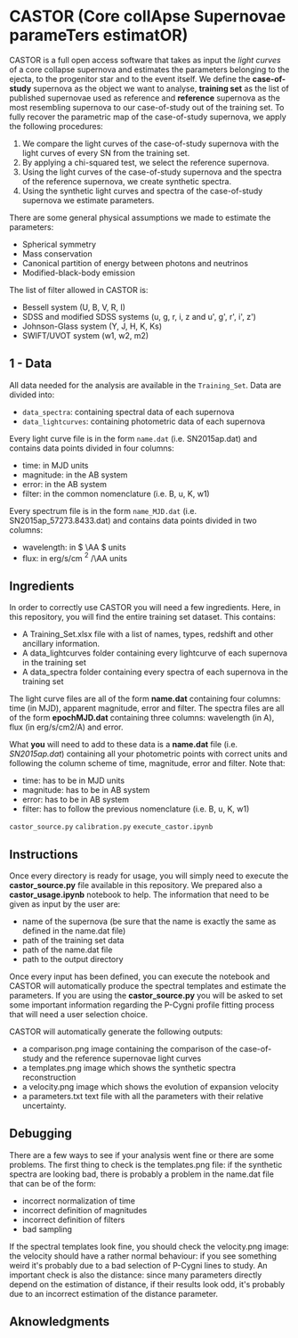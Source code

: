 # CASTOR (**Core collApse Supernovae parameTers estimatOR**) 

CASTOR is a full open access software that takes as input the *light curves* of a core collapse supernova and estimates the parameters belonging to the ejecta, to the progenitor star and to the event itself. We define the **case-of-study** supernova as the object we want to analyse, **training set** as the list of published supernovae used as reference and **reference** supernova as the most resembling supernova to our case-of-study out of the training set. To fully recover the parametric map of the case-of-study supernova, we apply the following procedures: 
1. We compare the light curves of the case-of-study supernova with the light curves of every SN from the training set.
2. By applying a chi-squared test, we select the reference supernova.
3. Using the light curves of the case-of-study supernova and the spectra of the reference supernova, we create synthetic spectra.
4. Using the synthetic light curves and spectra of the case-of-study supernova we estimate parameters.

There are some general physical assumptions we made to estimate the parameters:
- Spherical symmetry
- Mass conservation
- Canonical partition of energy between photons and neutrinos
- Modified-black-body emission

The list of filter allowed in CASTOR is: 
- Bessell system (U, B, V, R, I)
- SDSS and modified SDSS systems (u, g, r, i, z and u', g', r', i', z')
- Johnson-Glass system (Y, J, H, K, Ks)
- SWIFT/UVOT system (w1, w2, m2)

## 1 - Data

All data needed for the analysis are available in the `Training_Set`. Data are divided into:
- `data_spectra`: containing spectral data of each supernova
- `data_lightcurves`: containing photometric data of each supernova

Every light curve file is in the form `name.dat` (i.e. SN2015ap.dat) and contains data points divided in four columns: 
- time: in MJD units
- magnitude: in the AB system
- error: in the AB system
- filter: in the common nomenclature (i.e. B, u, K, w1)

Every spectrum file is in the form `name_MJD.dat` (i.e. SN2015ap_57273.8433.dat) and contains data points divided in two columns: 
- wavelength: in $ \AA $ units
- flux: in erg/s/cm $^2$ /\AA units 








## Ingredients 

In order to correctly use CASTOR you will need a few ingredients. Here, in this repository, you will find the entire training set dataset. This contains: 
- A Training_Set.xlsx file with a list of names, types, redshift and other ancillary information.
- A data_lightcurves folder containing every lightcurve of each supernova in the training set
- A data_spectra folder containing every spectra of each supernova in the training set

The light curve files are all of the form **name.dat** containing four columns: time (in MJD), apparent magnitude, error and filter. 
The spectra files are all of the form **epochMJD.dat** containing three columns: wavelength (in A), flux (in erg/s/cm2/A) and error. 

What **you** will need to add to these data is a **name.dat** file (i.e. *SN2015ap.dat*) containing all your photometric points with correct units and following the column scheme of time, magnitude, error and filter. Note that:
- time: has to be in MJD units
- magnitude: has to be in AB system
- error: has to be in AB system
- filter: has to follow the previous nomenclature (i.e. B, u, K, w1)



`castor_source.py`
`calibration.py`
`execute_castor.ipynb`


## Instructions 

Once every directory is ready for usage, you will simply need to execute the **castor_source.py** file available in this repository. We prepared also a **castor_usage.ipynb** notebook to help. The information that need to be given as input by the user are: 
- name of the supernova (be sure that the name is exactly the same as defined in the name.dat file)
- path of the training set data
- path of the name.dat file
- path to the output directory

Once every input has been defined, you can execute the notebook and CASTOR will automatically produce the spectral templates and estimate the parameters. If you are using the **castor_source.py** you will be asked to set some important information regarding the P-Cygni profile fitting process that will need a user selection choice. 

CASTOR will automatically generate the following outputs: 
- a comparison.png image containing the comparison of the case-of-study and the reference supernovae light curves
- a templates.png image which shows the synthetic spectra reconstruction
- a velocity.png image which shows the evolution of expansion velocity
- a parameters.txt text file with all the parameters with their relative uncertainty. 

## Debugging 

There are a few ways to see if your analysis went fine or there are some problems. The first thing to check is the templates.png file: if the synthetic spectra are looking bad, there is probably a problem in the name.dat file that can be of the form: 
- incorrect normalization of time
- incorrect definition of magnitudes
- incorrect definition of filters
- bad sampling

If the spectral templates look fine, you should check the velocity.png image: the velocity should have a rather normal behaviour: if you see something weird it's probably due to a bad selection of P-Cygni lines to study. An important check is also the distance: since many parameters directly depend on the estimation of distance, if their results look odd, it's probably due to an incorrect estimation of the distance parameter. 



## Aknowledgments







